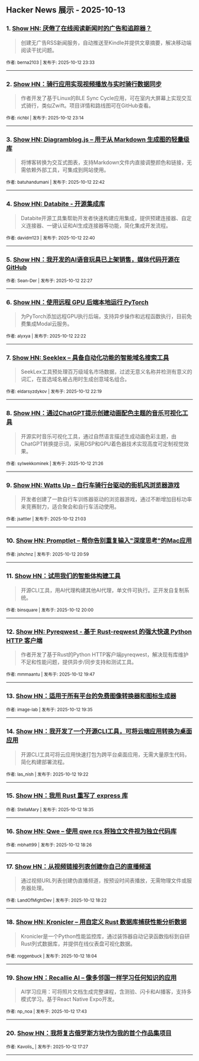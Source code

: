 ## Hacker News 展示 - 2025-10-13


### 1. [Show HN: 厌倦了在线阅读新闻时的广告和追踪器？](https://news.ycombinator.com/item?id=45563062)
> 创建无广告RSS新闻服务，自动推送至Kindle并提供文章摘要，解决移动端阅读干扰问题。

<sub>作者: berna2103 | 发布于: 2025-10-12 23:33</sub>

---

### 2. [Show HN：骑行应用实现视频播放与实时骑行数据同步](https://news.ycombinator.com/item?id=45562934)
> 作者开发了基于Linux的BLE Sync Cycle应用，可在室内大屏幕上实现交互式骑行，类似Zwift。项目详情和路线图可在GitHub查看。

<sub>作者: richbl | 发布于: 2025-10-12 23:14</sub>

---

### 3. [Show HN: Diagramblog.js – 用于从 Markdown 生成图的轻量级库](https://news.ycombinator.com/item?id=45562718)
> 将博客转换为交互式图表，支持Markdown文件内直接调整颜色和链接，无需依赖外部工具，可集成到网站使用。

<sub>作者: batuhandumani | 发布于: 2025-10-12 22:42</sub>

---

### 4. [Show HN: Databite - 开源集成库](https://news.ycombinator.com/item?id=45562709)
> Databite开源工具集帮助开发者快速构建应用集成，提供预建连接器、自定义连接器、一键认证和AI生成连接器等功能，简化集成开发流程。

<sub>作者: davidm123 | 发布于: 2025-10-12 22:40</sub>

---

### 5. [Show HN：我开发的AI语音玩具已上架销售，媒体代码开源在GitHub](https://news.ycombinator.com/item?id=45562597)

<sub>作者: Sean-Der | 发布于: 2025-10-12 22:27</sub>

---

### 6. [Show HN：使用远程 GPU 后端本地运行 PyTorch](https://news.ycombinator.com/item?id=45562556)
> 为PyTorch添加远程GPU执行后端，支持异步操作和远程函数执行，目前免费集成Modal云服务。

<sub>作者: alyxya | 发布于: 2025-10-12 22:22</sub>

---

### 7. [Show HN: Seeklex – 具备自动化功能的智能域名搜索工具](https://news.ycombinator.com/item?id=45562537)
> SeekLex工具预处理百万级域名市场数据，过滤无意义名称并检测有意义的词汇，在首选域名被占用时生成创意域名组合。

<sub>作者: eldarsyzdykov | 发布于: 2025-10-12 22:19</sub>

---

### 8. [Show HN：通过ChatGPT提示创建动画配色主题的音乐可视化工具](https://news.ycombinator.com/item?id=45562068)
> 开源实时音乐可视化工具，通过自然语言描述生成动画色彩主题，由ChatGPT转换提示词，采用DSP和GPU着色器技术实现高度可定制视觉效果。

<sub>作者: sylwekkominek | 发布于: 2025-10-12 21:26</sub>

---

### 9. [Show HN: Watts Up – 自行车骑行台驱动的街机风浏览器游戏](https://news.ycombinator.com/item?id=45561889)
> 开发者创建了一款自行车训练器驱动的浏览器游戏，通过不断增加目标功率来竞赛耐力，适合聚会和自行车活动使用。

<sub>作者: jsattler | 发布于: 2025-10-12 21:03</sub>

---

### 10. [Show HN: Promptlet – 帮你告别重复输入"深度思考"的Mac应用](https://news.ycombinator.com/item?id=45561856)

<sub>作者: jshchnz | 发布于: 2025-10-12 20:59</sub>

---

### 11. [Show HN：试用我们的智能体构建工具](https://news.ycombinator.com/item?id=45561333)
> 开源CLI工具，用AI代理构建其他AI代理，单文件可执行。正开发自复制系统。

<sub>作者: binsquare | 发布于: 2025-10-12 20:00</sub>

---

### 12. [Show HN: Pyreqwest - 基于 Rust-reqwest 的强大快速 Python HTTP 客户端](https://news.ycombinator.com/item?id=45561211)
> 作者开发了基于Rust的Python HTTP客户端pyreqwest，解决现有库维护不足和性能问题，提供异步/同步支持和测试工具。

<sub>作者: mmmaantu | 发布于: 2025-10-12 19:47</sub>

---

### 13. [Show HN：适用于所有平台的免费图像转换器和图标生成器](https://news.ycombinator.com/item?id=45561116)

<sub>作者: image-lab | 发布于: 2025-10-12 19:35</sub>

---

### 14. [Show HN：我开发了一个开源CLI工具，可将云端应用转换为桌面应用](https://news.ycombinator.com/item?id=45561000)
> 开源CLI工具可将云应用快速打包为跨平台桌面应用，无需大量原生代码，简化构建部署流程。

<sub>作者: las_nish | 发布于: 2025-10-12 19:22</sub>

---

### 15. [Show HN：我用 Rust 重写了 express 库](https://news.ycombinator.com/item?id=45560562)

<sub>作者: StellaMary | 发布于: 2025-10-12 18:35</sub>

---

### 16. [Show HN: Qwe – 使用 qwe rcs 将独立文件视为独立代码库](https://news.ycombinator.com/item?id=45560498)

<sub>作者: mbhatt99 | 发布于: 2025-10-12 18:26</sub>

---

### 17. [Show HN：从视频链接列表创建你自己的直播频道](https://news.ycombinator.com/item?id=45560471)
> 通过视频URL列表创建伪直播频道，按预设时间表播放，无需物理文件或服务器处理。

<sub>作者: LandOfMightDev | 发布于: 2025-10-12 18:22</sub>

---

### 18. [Show HN: Kronicler – 用自定义 Rust 数据库捕获性能分析数据](https://news.ycombinator.com/item?id=45560326)
> Kronicler是一个Python性能监控库，通过装饰器自动记录函数指标到自研Rust列式数据库，并提供在线仪表盘可视化数据。

<sub>作者: roggenbuck | 发布于: 2025-10-12 18:04</sub>

---

### 19. [Show HN：Recallie AI – 像多邻国一样学习任何知识的应用](https://news.ycombinator.com/item?id=45560138)
> AI学习应用：可将照片文档生成完整课程，含测验、闪卡和AI播客，支持多模式学习。基于React Native Expo开发。

<sub>作者: np_noa | 发布于: 2025-10-12 17:43</sub>

---

### 20. [Show HN：我将复古俄罗斯方块作为我的首个作品集项目](https://news.ycombinator.com/item?id=45560011)

<sub>作者: Kavolis_ | 发布于: 2025-10-12 17:27</sub>

---
